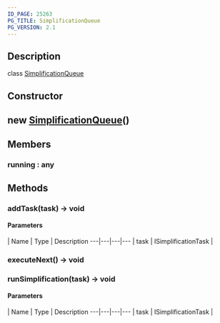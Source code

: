 ```yaml
---
ID_PAGE: 25263
PG_TITLE: SimplificationQueue
PG_VERSION: 2.1
---
```

## Description

class [SimplificationQueue](/classes/2.3/SimplificationQueue)



## Constructor

##  new [SimplificationQueue](/classes/2.3/SimplificationQueue)()


## Members

### running : any



## Methods

### addTask(task) &rarr; void



#### Parameters
 | Name | Type | Description
---|---|---|---
 | task | ISimplificationTask |   

### executeNext() &rarr; void


### runSimplification(task) &rarr; void



#### Parameters
 | Name | Type | Description
---|---|---|---
 | task | ISimplificationTask |   


